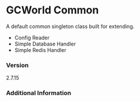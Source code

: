 # GCWorld Common

A default common singleton class built for extending.

  - Config Reader
  - Simple Database Handler
  - Simple Redis Handler

### Version
2.7.15

### Additional Information
